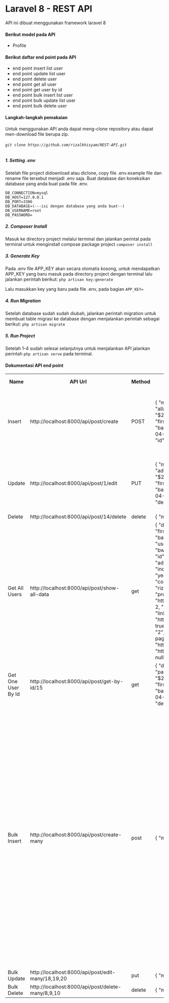 <h1>Laravel 8 - REST API</h1>
<p>API ini dibuat menggunakan framework laravel 8</p>

#### Berikut model pada API

-   Profile

#### Berikut daftar end point pada API

-   end point insert list user
-   end point update list user
-   end point delete user
-   end point get all user
-   end point get user by id
-   end point bulk insert list user
-   end point bulk update list user
-   end point bulk delete user

#### Langkah-langkah pemakaian

Untuk menggunakan API anda dapat meng-clone repository atau dapat men-download file berupa zip.

###### `git clone https://github.com/rizalkhisyam/REST-API.git`

##### 1. Setting .env

Setelah file project didownload atau diclone, copy file .env.example file dan rename file tersebut menjadi .env saja. Buat database dan koneksikan database yang anda buat pada file .env.

`DB_CONNECTION=mysql`<br>
`DB_HOST=127.0.0.1`<br>
`DB_PORT=3306` <br>
`DB_DATABASE=(---isi dengan database yang anda buat--)`<br>
`DB_USERNAME=root`<br>
`DB_PASSWORD=`<br>

##### 2. Composer Install

Masuk ke directory project melalui terminal dan jalankan perintal pada terminal untuk menginstall compose package project
`composer install`

##### 3. Generate Key

Pada .env file APP_KEY akan secara otomatis kosong, untuk mendapatkan APP_KEY yang baru masuk pada directory project dengan terminal lalu jalankan perintah berikut:
`php artisan key:generate`

Lalu masukkan key yang baru pada file .env, pada bagian
`APP_KEY=`

##### 4. Run Migration

Setelah database sudah sudah diubah, jalankan perintah migration untuk membuat table migrasi ke database dengan menjalankan perintah sebagai berikut:
`php artisan migrate`

##### 5. Run Project

Setelah 1-4 sudah selesai selanjutnya untuk menjalankan API jalankan perintah `php artisan serve` pada terminal.

#### Dokumentasi API end point

<table>
  <tr>
    <th>Name</th>
    <th>API Url</th>
    <th>Method</th>
    <th>Response</th>
    <th>Body Params</th>
    <th>Header Params</th>
  </tr>
  <tr>
    <td>Insert</td>
    <td>http://localhost:8000/api/post/create</td>
    <td>POST</td>
    <td>{
    "message": "User baru berhasil ditambahkan",
    "data": {
        "username": "allain2247",
        "email": "allain2337@gmail.com",
        "password": "$2y$10$DpMiWgMDJurYePn1zNehBOtc5f7dxN2NLGIhV1EVq8T2M2xhQhv7S",
        "first_name": "rizal",
        "last_name": "khisyam",
        "address": "bwi jl. 123",
        "city": "banyuwangi",
        "province": "jatim",
        "country": "indonesia",
        "updated_at": "2021-04-17T16:48:28.000000Z",
        "created_at": "2021-04-17T16:48:28.000000Z",
        "id": 16
         }
         }</td>
        <td>{
         "username" : "allain2247",
         "email" : "allain2337@gmail.com",
         "password": "poertu",
         "first_name": "rizal",
         "last_name": "khisyam",
         "address": "bwi jl. 123",
         "city": "banyuwangi",
         "province": "jatim",
         "country": "indonesia"
          }</td>
        <td>application/json</td>
  </tr>
 <tr>
  <td>Update</td>
  <td>http://localhost:8000/api/post/1/edit</td>
  <td>PUT</td>
  <td>{
    "message": "Data berhasil di update",
    "data_baru": {
        "id": 7,
        "username": "adminbaru1",
        "email": "adminbaru@gmail.com",
        "password": "$2y$10$XBljXDYBY1sG.1XcPe8AM.blciiV0k0cKUAeD3HVDXultxSJeSHQW",
        "first_name": "rizal",
        "last_name": "admin",
        "address": "bwi jl. 123",
        "city": "banyuwangi",
        "province": "jatim",
        "country": "indonesia",
        "created_at": "2021-04-17T07:26:57.000000Z",
        "updated_at": "2021-04-17T16:54:28.000000Z",
        "deleted_at": null
    }
}</td>
  <td>{
    "username" : "adminbaru1",
    "email" : "adminbaru@gmail.com",
    "first_name": "rizal",
    "last_name": "admin",
    "address": "bwi jl. 123",
    "city": "banyuwangi",
    "province": "jatim",
    "country": "indonesia"
}</td>
  <td>application/json</td>
 </tr>
 <tr>
  <td>Delete</td>
  <td>http://localhost:8000/api/post/14/delete</td>
  <td>delete</td>
  <td>{
    "message": "Data berhasil di hapus"
}</td>
  <td> - </td>
  <td> - </td>
 </tr>
 <tr>
  <td>Get All Users</td>
  <td>http://localhost:8000/api/post/show-all-data</td>
  <td>get</td>
  <td>{
    "data": {
        "current_page": 1,
        "data": [
            {
                "id": 7,
                "username": "adminbaru1",
                "first_name": "rizal",
                "last_name": "admin",
                "address": "bwi jl. 123",
                "city": "banyuwangi",
                "province": "jatim",
                "country": "indonesia"
            },
            {
                "id": 12,
                "username": "childe2",
                "first_name": "ajax",
                "last_name": "khisyam",
                "address": "bwi jl. 123",
                "city": "banyuwangi",
                "province": "jatim",
                "country": "indonesia"
            },
            {
                "id": 13,
                "username": "diluc2",
                "first_name": "ajax",
                "last_name": "diluc",
                "address": "bwi jl. 123",
                "city": "banyuwangi",
                "province": "jatim",
                "country": "indonesia"
            },
            {
                "id": 15,
                "username": "eren2",
                "first_name": "eren",
                "last_name": "yeager",
                "address": "bwi jl. 123",
                "city": "banyuwangi",
                "province": "jatim",
                "country": "indonesia"
            },
            {
                "id": 16,
                "username": "allain2247",
                "first_name": "rizal",
                "last_name": "khisyam",
                "address": "bwi jl. 123",
                "city": "banyuwangi",
                "province": "jatim",
                "country": "indonesia"
            }
        ],
        "first_page_url": "http://localhost:8000/api/post/show-all-data?page=1",
        "from": 1,
        "last_page": 2,
        "last_page_url": "http://localhost:8000/api/post/show-all-data?page=2",
        "links": [
            {
                "url": null,
                "label": "&laquo; Previous",
                "active": false
            },
            {
                "url": "http://localhost:8000/api/post/show-all-data?page=1",
                "label": "1",
                "active": true
            },
            {
                "url": "http://localhost:8000/api/post/show-all-data?page=2",
                "label": "2",
                "active": false
            },
            {
                "url": "http://localhost:8000/api/post/show-all-data?page=2",
                "label": "Next &raquo;",
                "active": false
            }
        ],
        "next_page_url": "http://localhost:8000/api/post/show-all-data?page=2",
        "path": "http://localhost:8000/api/post/show-all-data",
        "per_page": 5,
        "prev_page_url": null,
        "to": 5,
        "total": 9
    }
}</td>
  <td> - </td>
  <td> - </td>
 </tr>
 <tr>
  <td>Get One User By Id</td>
  <td>http://localhost:8000/api/post/get-by-id/15</td>
  <td>get</td>
  <td>{
    "data": {
        "id": 15,
        "username": "eren2",
        "email": "eren2@gmail.com",
        "password": "$2y$10$GCzvNkbxZhXpdeE9JtrPvePfVokDMuP8lNAlkJWMy8X4cOEu8sLfy",
        "first_name": "eren",
        "last_name": "yeager",
        "address": "bwi jl. 123",
        "city": "banyuwangi",
        "province": "jatim",
        "country": "indonesia",
        "created_at": "2021-04-17T07:34:36.000000Z",
        "updated_at": "2021-04-17T07:34:36.000000Z",
        "deleted_at": null
    }
}</td>
  <td> - </td>
  <td> - </td>
 </tr>
 <tr>
  <td>Bulk Insert</td>
  <td>http://localhost:8000/api/post/create-many</td>
  <td>post</td>
  <td>{
    "message": "Semua data berhasil dimasukkan ke database"
}</td>
  <td>{
    "list_users": [
        {
            "username" : "allbedooo",
            "email" : "childe2sad@gmail.com",
            "password": "poertu",
            "first_name": "ajax",
            "last_name": "khisyam",
            "address": "bwi jl. 123",
            "city": "banyuwangi",
            "province": "jatim",
            "country": "indonesia"
        },
        {
            "username" : "eulaa",
            "email" : "diluc2sadsa@gmail.com",
            "password": "poertu",
            "first_name": "ajax",
            "last_name": "diluc",
            "address": "bwi jl. 123",
            "city": "banyuwangi",
            "province": "jatim",
            "country": "indonesia"
        },
        {
            "username" : "xiao",
            "email" : "jean2xa@gmail.com",
            "password": "jean",
            "first_name": "jean",
            "last_name": "khisyam",
            "address": "bwi jl. 123",
            "city": "banyuwangi",
            "province": "jatim",
            "country": "indonesia"
        },
        {
            "username" : "sucrose",
            "email" : "eren2sadsa@gmail.com",
            "password": "poertu",
            "first_name": "eren",
            "last_name": "yeager",
            "address": "bwi jl. 123",
            "city": "banyuwangi",
            "province": "jatim",
            "country": "indonesia"
        }
    ]
}</td>
  <td>application/json</td>
 </tr>
 <tr>
  <td>Bulk Update</td>
  <td>http://localhost:8000/api/post/edit-many/18,19,20</td>
  <td>put</td>
  <td>{
    "message": "Semua data yang dipilih berhasil di ubah"
}</td>
  <td>{
    "status": "Karyawan Tetap"
 }</td>
  <td>application/json</td>
 </tr>
 <tr>
  <td>Bulk Delete</td>
  <td>http://localhost:8000/api/post/delete-many/8,9,10</td>
  <td>delete</td>
  <td>{
    "message": "Data yang dipilih berhasil di hapus"
}</td>
  <td></td>
  <td></td>
 </tr>
</table>
